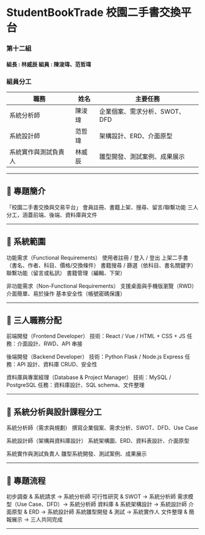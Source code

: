 # StudentBookTrade 校園二手書交換平台

### 第十二組
#### 組長 : 林威辰 組員 : 陳浚瑋、范哲瑋
### 組員分工
| 職務                 | 姓名   | 主要任務                           |
|----------------------|--------|------------------------------------|
| 系統分析師           | 陳浚瑋 | 企業個案、需求分析、SWOT、DFD      |
| 系統設計師           | 范哲瑋 | 架構設計、ERD、介面原型            |
| 系統實作與測試負責人 | 林威辰 | 雛型開發、測試案例、成果展示        |

---

## 📌 專題簡介
「校園二手書交換與交易平台」
會員註冊、書籍上架、搜尋、留言/聯繫功能
三人分工，涵蓋前端、後端、資料庫與文件

---

## 📌 系統範圍
功能需求（Functional Requirements）
使用者註冊 / 登入 / 登出
上架二手書（書名、作者、科目、價格/交換條件）
書籍搜尋 / 篩選（依科目、書名關鍵字）
聯繫功能（留言或私訊）
書籍管理（編輯、下架）

非功能需求（Non-Functional Requirements）
支援桌面與手機版瀏覽（RWD）
介面簡單、易於操作
基本安全性（帳號密碼保護）

---

## 📌 三人職務分配
前端開發（Frontend Developer）
技術：React / Vue / HTML + CSS + JS
任務：介面設計、RWD、API 串接

後端開發（Backend Developer）
技術：Python Flask / Node.js Express
任務：API 設計、資料庫 CRUD、安全性

資料庫與專案經理（Database & Project Manager）
技術：MySQL / PostgreSQL
任務：資料庫設計、SQL schema、文件整理

---

## 📌 系統分析與設計課程分工
系統分析師（需求與規劃）
撰寫企業個案、需求分析、SWOT、DFD、Use Case

系統設計師（架構與資料庫設計）
系統架構圖、ERD、資料表設計、介面原型

系統實作與測試負責人
雛型系統開發、測試案例、成果展示

---

## 📌 專題流程
初步調查 & 系統請求 → 系統分析師
可行性研究 & SWOT → 系統分析師
需求模型（Use Case、DFD）→ 系統分析師
資料庫 & 系統架構設計 → 系統設計師
介面原型 & ERD → 系統設計師
系統雛型開發 & 測試 → 系統實作人
文件整理 & 簡報展示 → 三人共同完成

---
